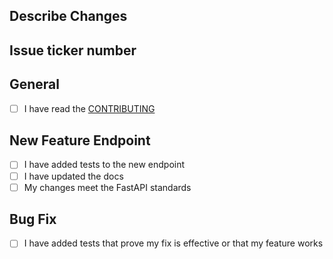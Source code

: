 ## Describe Changes

## Issue ticker number

## General
- [ ] I have read the [CONTRIBUTING]()

## New Feature Endpoint
- [ ] I have added tests to the new endpoint
- [ ] I have updated the docs
- [ ] My changes meet the FastAPI standards

## Bug Fix
- [ ] I have added tests that prove my fix is effective or that my feature works